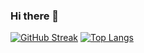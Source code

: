 
### Hi there 👋

[![GitHub Streak](https://streak-stats.demolab.com/?user=owaisansarii&theme=highcontrast)](https://git.io/streak-stats)
[![Top Langs](https://github-readme-stats.vercel.app/api/top-langs/?username=owaisansarii&layout=compact)](https://github.com/owaisansarii/github-readme-stats)
<!--
**owaisansarii/owaisansarii** is a ✨ _special_ ✨ repository because its `README.md` (this file) appears on your GitHub profile.
Here are some ideas to get you started:

- 🔭 I’m currently working on ...
- 🌱 I’m currently learning ...
- 👯 I’m looking to collaborate on ...
- 🤔 I’m looking for help with ...
- 💬 Ask me about ...
- 📫 How to reach me: ...
- 😄 Pronouns: ...
- ⚡ Fun fact: ...
-->
